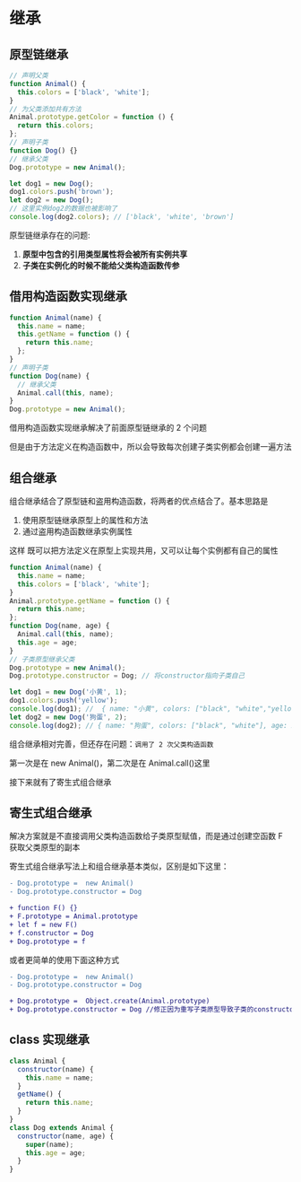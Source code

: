 # 继承

## 原型链继承

```js
// 声明父类
function Animal() {
  this.colors = ['black', 'white'];
}
// 为父类添加共有方法
Animal.prototype.getColor = function () {
  return this.colors;
};
// 声明子类
function Dog() {}
// 继承父类
Dog.prototype = new Animal();

let dog1 = new Dog();
dog1.colors.push('brown');
let dog2 = new Dog();
// 这里实例dog2的数据也被影响了
console.log(dog2.colors); // ['black', 'white', 'brown']
```

原型链继承存在的问题:

1. **原型中包含的引用类型属性将会被所有实例共享**
2. **子类在实例化的时候不能给父类构造函数传参**

## 借用构造函数实现继承

```js
function Animal(name) {
  this.name = name;
  this.getName = function () {
    return this.name;
  };
}
// 声明子类
function Dog(name) {
  // 继承父类
  Animal.call(this, name);
}
Dog.prototype = new Animal();
```

借用构造函数实现继承解决了前面原型链继承的 2 个问题

但是由于方法定义在构造函数中，所以会导致每次创建子类实例都会创建一遍方法

## 组合继承

组合继承结合了原型链和盗用构造函数，将两者的优点结合了。基本思路是

1. 使用原型链继承原型上的属性和方法
2. 通过盗用构造函数继承实例属性

这样 既可以把方法定义在原型上实现共用，又可以让每个实例都有自己的属性

```js
function Animal(name) {
  this.name = name;
  this.colors = ['black', 'white'];
}
Animal.prototype.getName = function () {
  return this.name;
};
function Dog(name, age) {
  Animal.call(this, name);
  this.age = age;
}
// 子类原型继承父类
Dog.prototype = new Animal();
Dog.prototype.constructor = Dog; // 将constructor指向子类自己

let dog1 = new Dog('小黄', 1);
dog1.colors.push('yellow');
console.log(dog1); //  { name: "小黄", colors: ["black", "white","yello"], age: 1 }
let dog2 = new Dog('狗蛋', 2);
console.log(dog2); // { name: "狗蛋", colors: ["black", "white"], age: 2 }
```

组合继承相对完善，但还存在问题：`调用了 2 次父类构造函数`

第一次是在 new Animal()，第二次是在 Animal.call()这里

接下来就有了寄生式组合继承

## 寄生式组合继承

解决方案就是不直接调用父类构造函数给子类原型赋值，而是通过创建空函数 F 获取父类原型的副本

寄生式组合继承写法上和组合继承基本类似，区别是如下这里：

```diff
- Dog.prototype =  new Animal()
- Dog.prototype.constructor = Dog

+ function F() {}
+ F.prototype = Animal.prototype
+ let f = new F()
+ f.constructor = Dog
+ Dog.prototype = f
```

或者更简单的使用下面这种方式

```diff
- Dog.prototype =  new Animal()
- Dog.prototype.constructor = Dog

+ Dog.prototype =  Object.create(Animal.prototype)
+ Dog.prototype.constructor = Dog //修正因为重写子类原型导致子类的constructor属性被修改

```

## class 实现继承

```js
class Animal {
  constructor(name) {
    this.name = name;
  }
  getName() {
    return this.name;
  }
}
class Dog extends Animal {
  constructor(name, age) {
    super(name);
    this.age = age;
  }
}
```
